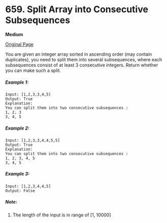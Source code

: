 # 659. Split Array into Consecutive Subsequences

**Medium**

[Original Page](https://leetcode.com/problems/split-array-into-consecutive-subsequences/)

You are given an integer array sorted in ascending order (may contain duplicates), you need to split them into several subsequences, where each subsequences consist of at least 3 consecutive integers. Return whether you can make such a split.

##### Example 1:
```
Input: [1,2,3,3,4,5]
Output: True
Explanation:
You can split them into two consecutive subsequences : 
1, 2, 3
3, 4, 5
```

##### Example 2: 
```
Input: [1,2,3,3,4,4,5,5]
Output: True
Explanation:
You can split them into two consecutive subsequences : 
1, 2, 3, 4, 5
3, 4, 5
```

##### Example 3:
```
Input: [1,2,3,4,4,5]
Output: False
```

##### Note:
1. The length of the input is in range of [1, 10000]
